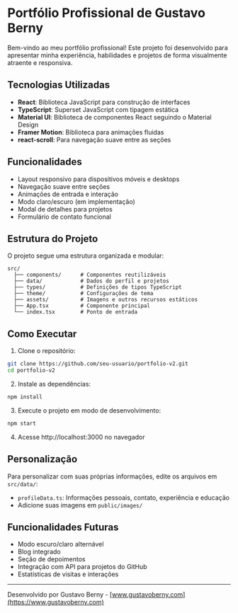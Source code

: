 # Portfólio Profissional de Gustavo Berny

Bem-vindo ao meu portfólio profissional! Este projeto foi desenvolvido para apresentar minha experiência, habilidades e projetos de forma visualmente atraente e responsiva.

## Tecnologias Utilizadas

- **React**: Biblioteca JavaScript para construção de interfaces
- **TypeScript**: Superset JavaScript com tipagem estática
- **Material UI**: Biblioteca de componentes React seguindo o Material Design
- **Framer Motion**: Biblioteca para animações fluidas
- **react-scroll**: Para navegação suave entre as seções

## Funcionalidades

- Layout responsivo para dispositivos móveis e desktops
- Navegação suave entre seções
- Animações de entrada e interação
- Modo claro/escuro (em implementação)
- Modal de detalhes para projetos
- Formulário de contato funcional

## Estrutura do Projeto

O projeto segue uma estrutura organizada e modular:

```
src/
  ├── components/      # Componentes reutilizáveis
  ├── data/            # Dados do perfil e projetos
  ├── types/           # Definições de tipos TypeScript
  ├── theme/           # Configurações de tema
  ├── assets/          # Imagens e outros recursos estáticos
  ├── App.tsx          # Componente principal
  └── index.tsx        # Ponto de entrada
```

## Como Executar

1. Clone o repositório:

```bash
git clone https://github.com/seu-usuario/portfolio-v2.git
cd portfolio-v2
```

2. Instale as dependências:

```bash
npm install
```

3. Execute o projeto em modo de desenvolvimento:

```bash
npm start
```

4. Acesse http://localhost:3000 no navegador

## Personalização

Para personalizar com suas próprias informações, edite os arquivos em `src/data/`:

- `profileData.ts`: Informações pessoais, contato, experiência e educação
- Adicione suas imagens em `public/images/`

## Funcionalidades Futuras

- Modo escuro/claro alternável
- Blog integrado
- Seção de depoimentos
- Integração com API para projetos do GitHub
- Estatísticas de visitas e interações

---

Desenvolvido por Gustavo Berny - [www.gustavoberny.com](https://www.gustavoberny.com)
